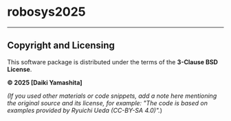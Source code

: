 # robosys2025
---

## Copyright and Licensing

This software package is distributed under the terms of the **3-Clause BSD License**.

**© 2025 [Daiki Yamashita]**

*(If you used other materials or code snippets, add a note here mentioning the original source and its license, for example: "The code is based on examples provided by Ryuichi Ueda (CC-BY-SA 4.0)".*)
